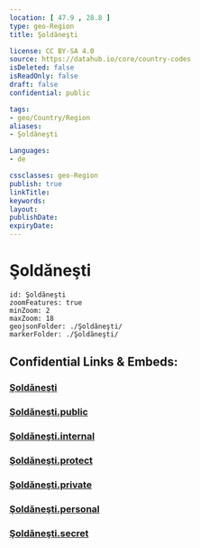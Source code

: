 ```yaml
---
location: [ 47.9 , 28.8 ] 
type: geo-Region
title: Şoldăneşti

license: CC BY-SA 4.0
source: https://datahub.io/core/country-codes
isDeleted: false
isReadOnly: false
draft: false
confidential: public

tags:
- geo/Country/Region
aliases:
- Şoldăneşti

Languages:
- de

cssclasses: geo-Region
publish: true
linkTitle: 
keywords: 
layout: 
publishDate: 
expiryDate: 
---
```


# Şoldăneşti

```leaflet
id: Şoldăneşti
zoomFeatures: true 
minZoom: 2 
maxZoom: 18
geojsonFolder: ./Şoldăneşti/
markerFolder: ./Şoldăneşti/
```


## Confidential Links & Embeds: 

### [Şoldăneşti](/_Standards/Earth/Continent/Europe/Europe~East/Moldova/Districts~Moldova/Şoldăneşti.md) 

### [Şoldăneşti.public](/_public/Earth/Continent/Europe/Europe~East/Moldova/Districts~Moldova/Şoldăneşti.public.md) 

### [Şoldăneşti.internal](/_internal/Earth/Continent/Europe/Europe~East/Moldova/Districts~Moldova/Şoldăneşti.internal.md) 

### [Şoldăneşti.protect](/_protect/Earth/Continent/Europe/Europe~East/Moldova/Districts~Moldova/Şoldăneşti.protect.md) 

### [Şoldăneşti.private](/_private/Earth/Continent/Europe/Europe~East/Moldova/Districts~Moldova/Şoldăneşti.private.md) 

### [Şoldăneşti.personal](/_personal/Earth/Continent/Europe/Europe~East/Moldova/Districts~Moldova/Şoldăneşti.personal.md) 

### [Şoldăneşti.secret](/_secret/Earth/Continent/Europe/Europe~East/Moldova/Districts~Moldova/Şoldăneşti.secret.md)

